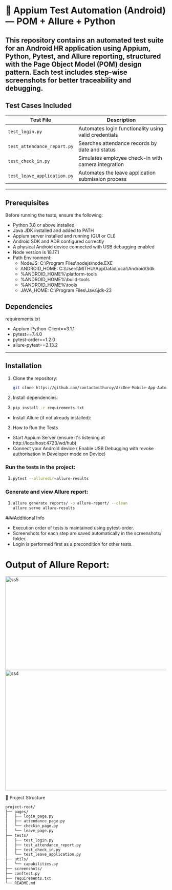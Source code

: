 # 📱 Appium Test Automation (Android) — POM + Allure + Python
This repository contains an automated test suite for an Android HR application using **Appium**, **Python**, **Pytest**, and **Allure** reporting, structured with the 
**Page Object Model (POM)** design pattern. Each test includes **step-wise screenshots** for better traceability and debugging.
---
## Test Cases Included

| Test File                     | Description                                             |
|------------------------------|---------------------------------------------------------|
| `test_login.py`              | Automates login functionality using valid credentials   |
| `test_attendance_report.py`  | Searches attendance records by date and status          |
| `test_check_in.py`           | Simulates employee check-in with camera integration     |
| `test_leave_application.py`  | Automates the leave application submission process      |

---
## Prerequisites 
Before running the tests, ensure the following:
- Python 3.8 or above installed
- Java JDK installed and added to PATH
- Appium server installed and running (GUI or CLI)
- Android SDK and ADB configured correctly
- A physical Android device connected with USB debugging enabled
-  Node version is 18.17.1
- Path Environment:
  - NodeJS: C:\Program Files\nodejs\node.EXE
  - ANDROID_HOME: C:\Users\MITHU\AppData\Local\Android\Sdk
  - %ANDROID_HOME%\platform-tools
  - %ANDROID_HOME%\build-tools
  - %ANDROID_HOME%\tools
  - JAVA_HOME: C:\Program Files\Java\jdk-23
  
## Dependencies
requirements.txt
  - Appium-Python-Client==3.1.1
  - pytest==7.4.0
  - pytest-order==1.2.0
  - allure-pytest==2.13.2
---

## Installation

1. Clone the repository:
   ```bash
   git clone https://github.com/contactmithuroy/ArcOne-Mobile-App-Automation-Testing-Using-Appium-Python.git)

2. Install dependencies:
3. ```bash
   pip install -r requirements.txt

- Install Allure (if not already installed):

3. How to Run the Tests
  - Start Appium Server (ensure it's listening at http://localhost:4723/wd/hub)
  - Connect your Android device ( Enable USB Debugging with revoke authorisation in Developer mode on Device) 

### Run the tests in the project:
1. ```bash
   pytest --alluredir=allure-results
### Generate and view Allure report:
1. ```bash
   allure generate reports/ -o allure-report/ --clean
   allure serve allure-results

###Additional Info
  - Execution order of tests is maintained using pytest-order.
  - Screenshots for each step are saved automatically in the screenshots/ folder.
  - Login is performed first as a precondition for other tests.

# Output of Allure Report:

<img width="1043" height="293" alt="ss5" src="https://github.com/user-attachments/assets/a4de9d01-25d7-496e-abbe-0d1b62e0ad14" />
<img width="751" height="376" alt="ss4" src="https://github.com/user-attachments/assets/183bb16e-94a9-4b4e-9094-0d76e6856509" />

📁 Project Structure
```bash
project-root/
├── pages/                     
│   ├── login_page.py
│   ├── attendance_page.py
│   └── checkin_page.py
│   └── leave_page.py
├── tests/                     
│   ├── test_login.py
│   ├── test_attendance_report.py
│   ├── test_check_in.py
│   └── test_leave_application.py
├── utils/
│   └── capabilities.py        
├── screenshots/               
├── conftest.py                
├── requirements.txt           
└── README.md                 
   
